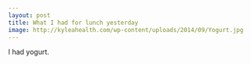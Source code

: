 ```yaml
---
layout: post
title: What I had for lunch yesterday
image: http://kyleahealth.com/wp-content/uploads/2014/09/Yogurt.jpg
---
```


I had yogurt.

